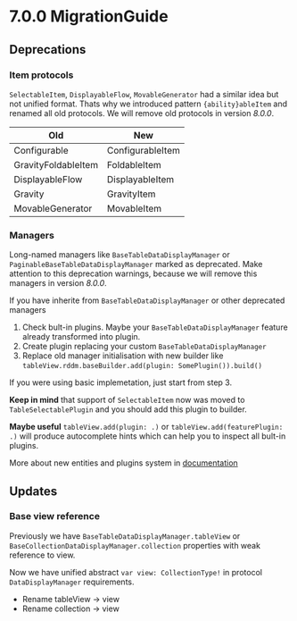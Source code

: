 # 7.0.0 MigrationGuide

## Deprecations

### Item protocols

`SelectableItem`, `DisplayableFlow`, `MovableGenerator` had a similar idea but not unified format. Thats why we introduced pattern `{ability}ableItem` and renamed all old protocols. We will remove old protocols in version *8.0.0*.

| Old                 | New                 |
| ------------------- | ------------------- |
| Configurable        | ConfigurableItem    |
| GravityFoldableItem | FoldableItem        |
| DisplayableFlow     | DisplayableItem     |
| Gravity             | GravityItem         |
| MovableGenerator    | MovableItem         |

### Managers

Long-named managers like `BaseTableDataDisplayManager` or `PaginableBaseTableDataDisplayManager` marked as deprecated.
Make attention to this deprecation warnings, because we will remove this managers in version *8.0.0*.

If you have inherite from `BaseTableDataDisplayManager` or other deprecated managers

 1. Check bult-in plugins. Maybe your `BaseTableDataDisplayManager` feature already transformed into plugin.
 2. Create plugin replacing your custom `BaseTableDataDisplayManager`
 3. Replace old manager initialisation with new builder like `tableView.rddm.baseBuilder.add(plugin: SomePlugin()).build()`

If you were using basic implemetation, just start from step 3.

**Keep in mind** that support of `SelectableItem` now was moved to `TableSelectablePlugin` and you should add this plugin to builder.

**Maybe useful** `tableView.add(plugin: .)` or `tableView.add(featurePlugin: .)` will produce autocomplete hints which can help you to inspect all bult-in plugins.

More about new entities and plugins system in [documentation](/Entities.md)

## Updates

### Base view reference

Previously we have `BaseTableDataDisplayManager.tableView` or `BaseCollectionDataDisplayManager.collection` properties with weak reference to view.

Now we have unified abstract `var view: CollectionType!` in protocol `DataDisplayManager` requirements.

 - Rename tableView -> view
 - Rename collection -> view
